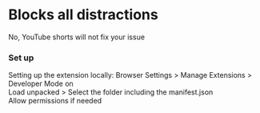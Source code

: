 # Blocks all distractions
No, YouTube shorts will not fix your issue

### Set up
Setting up the extension locally:
Browser Settings > Manage Extensions > Developer Mode on <br>
Load unpacked > Select the folder including the manifest.json <br>
Allow permissions if needed 
